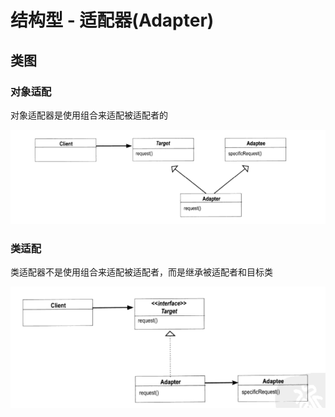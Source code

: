 # 结构型 - 适配器(Adapter)

## 类图

### 对象适配

对象适配器是使用组合来适配被适配者的

![](../../../../../../../../images/adapter_object_class.png)

### 类适配

类适配器不是使用组合来适配被适配者，而是继承被适配者和目标类

![](../../../../../../../../images/adapter_class_class.png)
